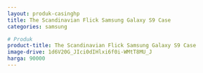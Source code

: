 ```yaml
---
layout: produk-casinghp
title: The Scandinavian Flick Samsung Galaxy S9 Case
categories: samsung

# Produk
product-title: The Scandinavian Flick Samsung Galaxy S9 Case
image-drive: 1d6V20G_JIci0dIHlxi6f0i-WMtT8MU_J
harga: 90000
---
```

